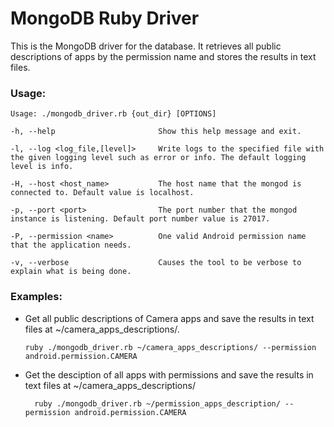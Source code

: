 # MongoDB Ruby Driver
This is the MongoDB driver for the database. It retrieves all public descriptions of apps by the permission name and stores the results in text files.
### Usage:

    Usage: ./mongodb_driver.rb {out_dir} [OPTIONS]
    
    -h, --help                       Show this help message and exit.
    
    -l, --log <log_file,[level]>     Write logs to the specified file with the given logging level such as error or info. The default logging level is info.
    
    -H, --host <host_name>           The host name that the mongod is connected to. Default value is localhost.
    
    -p, --port <port>                The port number that the mongod instance is listening. Default port number value is 27017.
    
    -P, --permission <name>          One valid Android permission name that the application needs.
    
    -v, --verbose                    Causes the tool to be verbose to explain what is being done.

### Examples:
-   Get all public descriptions of Camera apps and save the results in text files at ~/camera_apps_descriptions/.

        ruby ./mongodb_driver.rb ~/camera_apps_descriptions/ --permission android.permission.CAMERA

- Get the desciption of all apps with permissions and save the results in text files at ~/camera_apps_descriptions/

        ruby ./mongodb_driver.rb ~/permission_apps_description/ --permission android.permission.CAMERA